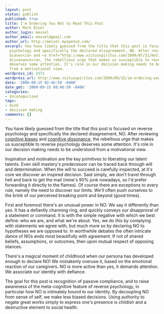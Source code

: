 ```yaml
---
layout: post
status: publish
published: true
title: I'm Ordering You Not to Read This Post
author: Mark Essel
author_login: messel
author_email: messel@gmail.com
author_url: http://messel.myopenid.com/
excerpt: You have likely guessed from the title that this post is focused on reverse
  psychology and specifically the declared disagreement, NO. After reviewing <a href="http://www.victusspiritus.com/2009/07/19/can-awareness-of-our-biases-clear-our-vision/">cognitive
  biases</a> and <a href="http://www.victusspiritus.com/2009/07/21/motivation-for-behavior-change-cognitive-dissonance/">cognitive
  dissonance</a>, the rebellious urge that makes us susceptible to reverse psychology
  deserves some attention. It's role in our decision making needs to be understood
  from a motivational view.
wordpress_id: 1571
wordpress_url: http://www.victusspiritus.com/2009/09/15/im-ordering-you-not-to-read-this-post/
date: '2009-09-15 02:46:59 -0400'
date_gmt: '2009-09-15 09:46:59 -0400'
categories:
- Uncategorized
tags:
- mind
- decision making
comments: []
---
```

<p>You have likely guessed from the title that this post is focused on reverse psychology and specifically the declared disagreement, NO. After reviewing <a href="http://www.victusspiritus.com/2009/07/19/can-awareness-of-our-biases-clear-our-vision/">cognitive biases</a> and <a href="http://www.victusspiritus.com/2009/07/21/motivation-for-behavior-change-cognitive-dissonance/">cognitive dissonance</a>, the rebellious urge that makes us susceptible to reverse psychology deserves some attention. It's role in our decision making needs to be understood from a motivational view.<a id="more"></a><a id="more-1571"></a></p>
<p>Inspiration and motivation are the key primitives to liberating our latent talents. Even skill mastery's predecessor can be traced back through will and determination. When the will to succeed is carefully inspected, at it's core we discover an inspired decision. Said simply, we don't travel through hell and back to get the mail (mine's 90% junk nowadays, so I'd prefer forwarding it directly to the flames). Of course there are exceptions to every rule, namely the need to discover our limits. We'll often push ourselves to the brink of our perceived breaking point and beyond (good times).</p>
<p>First and foremost there's an unusual power in NO. We say it differently than yes. It has a defiantly charming ring, and quickly conveys our disapproval of a statement or command. It is with the simple negative with which we best define: who we are, and what we're about. Yes, we do this by complying with statements we agree with, but much more so by declaring NO to hypotheses we are opposed to. In worthwhile debates the often intricate dance of NOs ends most beautifully with agreement. If not of shared beliefs, assumptions, or outcomes, then upon mutual respect of opposing stances.</p>
<p>There's a magical moment of childhood when our persona has developed enough to declare NO! We mistakenly overuse it, based on the emotional reaction of our caregivers. NO is more active than yes, it demands attention. We associate our identity with defiance.</p>
<p>The goal for this post is recognition of passive compliance, and to raise awareness of the meta-cognitive feature of reverse psychology, in particular how NO is intimately bound to our identity. By decoupling NO from sense of self, we make less biased decisions. Using authority to negate great works simply to express one's presence is childish and a destructive element to social health.</p>
